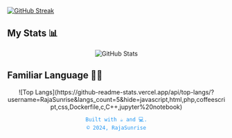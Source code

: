 [![GitHub Streak](https://github-readme-streak-stats.herokuapp.com?user=RajaSunrise&theme=transparent)](https://git.io/streak-stats) 

<!-- Stats -->
##  My Stats 📊

<div align="center">
  <img src="https://github-readme-stats.vercel.app/api?username=RajaSunrise&show_icons=true&theme=radical" alt="GitHub Stats" />
</div>

## Familiar Language 👨‍💻
<div align="center">
![Top Langs](https://github-readme-stats.vercel.app/api/top-langs/?username=RajaSunrise&langs_count=5&hide=javascript,html,php,coffeescript,css,Dockerfile,c,C++,jupyter%20notebook)
</div>
<!-- Footer -->

<div align="center">
  <p style="font-family: monospace; font-size: 12px; color: #2196F3;">
    Built with ☕ and 💻.
    <br/>
    © 2024, RajaSunrise
  </p>
</div>
